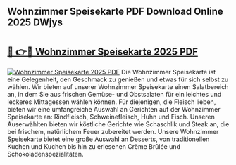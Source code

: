 ## Wohnzimmer Speisekarte PDF Download Online 2025 DWjys

# <h2><a href="http://gccqkag.nevu.top/?p=Wohnzimmer+Speisekarte">🔗 👉🔴 Wohnzimmer Speisekarte 2025 PDF</a></h2>

[![Wohnzimmer Speisekarte 2025 PDF](https://i.imgur.com/dBaPXMq.png)](http://gccqkag.nevu.top/?p=Wohnzimmer+Speisekarte)
Die Wohnzimmer Speisekarte ist eine Gelegenheit, den Geschmack zu genießen und etwas für sich selbst zu wählen. Wir bieten auf unserer Wohnzimmer Speisekarte einen Salatbereich an, in dem Sie aus frischen Gemüse- und Obstsalaten für ein leichtes und leckeres Mittagessen wählen können. Für diejenigen, die Fleisch lieben, bieten wir eine umfangreiche Auswahl an Gerichten auf der Wohnzimmer Speisekarte an: Rindfleisch, Schweinefleisch, Huhn und Fisch. Unseren Auserwählten bieten wir köstliche Gerichte wie Schaschlik und Steak an, die bei frischem, natürlichem Feuer zubereitet werden. Unsere Wohnzimmer Speisekarte bietet eine große Auswahl an Desserts, von traditionellen Kuchen und Kuchen bis hin zu erlesenen Crème Brûlée und Schokoladenspezialitäten.
